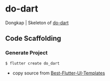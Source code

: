 # do-dart
Dongkap | Skeleton of [do-dart](https://github.com/ridlafadilah/do-dart)

## Code Scaffolding

### Generate Project
```sh
$ flutter create do_dart
```
- copy source from [Best-Flutter-UI-Templates](https://github.com/mitesh77/Best-Flutter-UI-Templates)